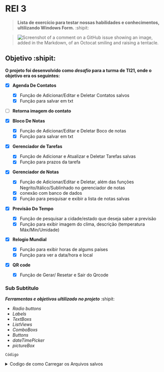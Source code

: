 # REI 3 
> **Lista de exercício para testar nossas habilidades e conhecimentos, ultilizando Windows Form.** :shipit:
 
> ![Screenshot of a comment on a GitHub issue showing an image, added in the Markdown, of an Octocat smiling and raising a tentacle.](https://myoctocat.com/assets/images/base-octocat.svg)




## Objetivo :shipit:

**O projeto foi desenvolvido como _desafio_ para a turma de TI21, onde o objetivo era os seguintes:**

- [x] **Agenda De Contatos**
  - [x] Função de Adicionar/Editar e Deletar Contatos salvos
  - [x] Função para salvar em txt   
- [ ] **Retorna imagem do contato**

- [x] **Bloco De Notas**
  - [x] Função de Adicionar/Editar e Deletar Boco de notas
  - [x] Função para salvar em txt

- [x] **Gerenciador de Tarefas**
  - [x] Função de Adicionar e Atualizar e Deletar Tarefas salvas
  - [x] Função para prazos da tarefa      

- [x] **Gerenciador de Notas**
  - [x] Função de Adicionar/Editar e Deletar, além das funções Negrito/Itálico/Sublinhado no gerenciador de notas
  - [x] conexão com banco de dados
  - [x] Função para pesquisar e exibir a lista de notas salvas
     
- [x] **Previsão Do Tempo**
  - [x] Função de pesquisar a cidade/estado que deseja saber a previsão
  - [x] Função para exibir imagem do clima, descrição (temperatura Máx/Min/Umidade)

- [x] **Relogio Mundial**
  - [x] Função para exibir horas de algums países 
  - [x] Função para ver a data/hora e local 
     
- [x] **QR code**
  - [x] Função de Gerar/ Resetar e Sair do Qrcode

          
### Sub Subtitulo

   ***Ferramentas e objetivos ultilizado no projeto*** :shipit:
-  *Radio buttons*
-  *Labels*
-  *TextBoxs*
-  *ListViews*
-  *ComboBoxs*
-  *Buttons*
-  *dateTimePicker*
-  *pictureBox*

  
` Código `
<details>
  
  <summary>Codigo de como Carregar os Arquivos salvos</summary>
  
    if (File.Exists("nomes.txt"))
    {
        string[] nomes = File.ReadAllLines("nomes.txt");
        string[] numeros = File.ReadAllLines("numeros.txt");

        for (int i = 0; i < nomes.Length; i++)
        {
            ListViewItem item = new ListViewItem(nomes[i]);
            item.SubItems.Add(numeros[i]);
            listViewContatos.Items.Add(item);
        }
    }
  
<details>
  <summary>Imagems dos Programas</summary>
 https://github.com/Arrowaaa/Rei-3/commit/d71e473e01b8268dee46424c11e7461ab172eb9a

   
<details>
<summary>Links dos APIs ultilizados no exercício de previsão de tempo </summary>
https://openweathermap.org/api



